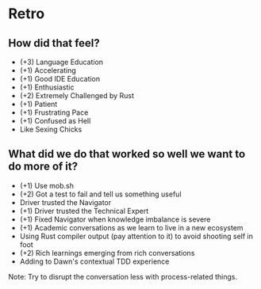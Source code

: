 # Retro

## How did that feel?
- (+3) Language Education
- (+1) Accelerating
- (+1) Good IDE Education
- (+1) Enthusiastic
- (+2) Extremely Challenged by Rust
- (+1) Patient
- (+1) Frustrating Pace
- (+1) Confused as Hell
- Like Sexing Chicks

## What did we do that worked so well we want to do more of it?
- (+1) Use mob.sh
- (+2) Got a test to fail and tell us something useful
- Driver trusted the Navigator
- (+1) Driver trusted the Technical Expert
- (+1) Fixed Navigator when knowledge imbalance is severe
- (+1) Academic conversations as we learn to live in a new ecosystem
- Using Rust compiler output (pay attention to it) to avoid shooting self in foot
- (+2) Rich learnings emerging from rich conversations
- Adding to Dawn's contextual TDD experience

Note: Try to disrupt the conversation less with process-related things.
